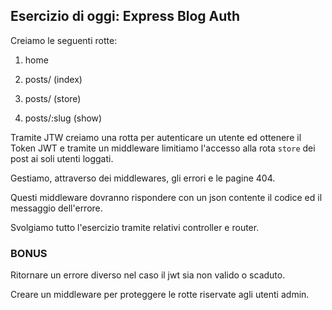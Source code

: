 ## Esercizio di oggi: Express Blog Auth

Creiamo le seguenti rotte:

1. home

2. posts/ (index)

3. posts/ (store)

4. posts/:slug (show)

Tramite JTW creiamo una rotta per autenticare un utente ed ottenere il Token JWT e tramite un middleware limitiamo l'accesso alla rota `store` dei post ai soli utenti loggati.

Gestiamo, attraverso dei middlewares, gli errori e le pagine 404.

Questi middleware dovranno rispondere con un json contente il codice ed il messaggio dell'errore.

Svolgiamo tutto l'esercizio tramite relativi controller e router.

### BONUS

Ritornare un errore diverso nel caso il jwt sia non valido o scaduto.

Creare un middleware per proteggere le rotte riservate agli utenti admin.